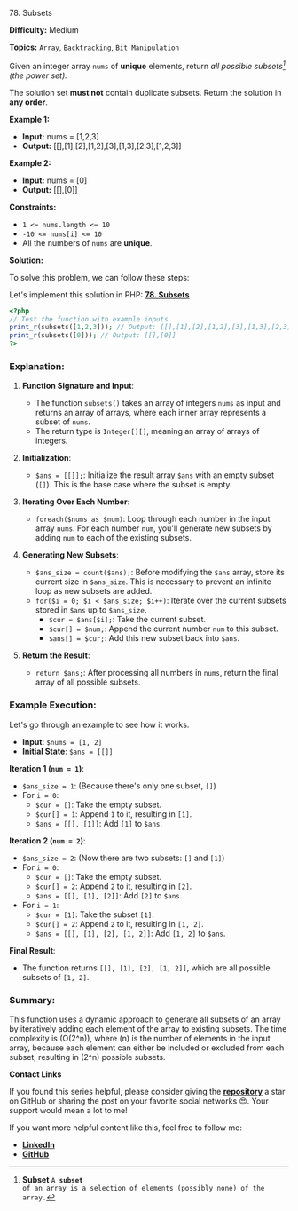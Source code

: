 78\. Subsets

**Difficulty:** Medium

**Topics:** `Array`, `Backtracking`, `Bit Manipulation`

Given an integer array `nums` of **unique** elements, return _all possible subsets[^1] (the power set)._

The solution set **must not** contain duplicate subsets. Return the solution in **any order**.

**Example 1:**

- **Input:** nums = [1,2,3]
- **Output:** [[],[1],[2],[1,2],[3],[1,3],[2,3],[1,2,3]]

**Example 2:**

- **Input:** nums = [0]
- **Output:** [[],[0]] 


**Constraints:**

- <code>1 <= nums.length <= 10</code>
- <code>-10 <= nums[i] <= 10</code>
- All the numbers of `nums` are **unique**.

[^1]: **Subset** <code>A **subset** of an array is a selection of elements (possibly none) of the array.</code>

**Solution:**


To solve this problem, we can follow these steps:

Let's implement this solution in PHP: **[78. Subsets](https://github.com/mah-shamim/leet-code-in-php/tree/main/algorithms/000078-subsets/solution.php)**

```php
<?php
// Test the function with example inputs
print_r(subsets([1,2,3])); // Output: [[],[1],[2],[1,2],[3],[1,3],[2,3],[1,2,3]]
print_r(subsets([0])); // Output: [[],[0]]
?>
```

### Explanation:

1. **Function Signature and Input**:
   - The function `subsets()` takes an array of integers `nums` as input and returns an array of arrays, where each inner array represents a subset of `nums`.
   - The return type is `Integer[][]`, meaning an array of arrays of integers.

2. **Initialization**:
   - `$ans = [[]];`: Initialize the result array `$ans` with an empty subset (`[]`). This is the base case where the subset is empty.

3. **Iterating Over Each Number**:
   - `foreach($nums as $num)`: Loop through each number in the input array `nums`. For each number `num`, you'll generate new subsets by adding `num` to each of the existing subsets.

4. **Generating New Subsets**:
   - `$ans_size = count($ans);`: Before modifying the `$ans` array, store its current size in `$ans_size`. This is necessary to prevent an infinite loop as new subsets are added.
   - `for($i = 0; $i < $ans_size; $i++)`: Iterate over the current subsets stored in `$ans` up to `$ans_size`.
      - `$cur = $ans[$i];`: Take the current subset.
      - `$cur[] = $num;`: Append the current number `num` to this subset.
      - `$ans[] = $cur;`: Add this new subset back into `$ans`.

5. **Return the Result**:
   - `return $ans;`: After processing all numbers in `nums`, return the final array of all possible subsets.

### Example Execution:

Let's go through an example to see how it works.

- **Input**: `$nums = [1, 2]`
- **Initial State**: `$ans = [[]]`

**Iteration 1 (`num = 1`)**:
- `$ans_size = 1`: (Because there's only one subset, `[]`)
- For `i = 0`:
   - `$cur = []`: Take the empty subset.
   - `$cur[] = 1`: Append `1` to it, resulting in `[1]`.
   - `$ans = [[], [1]]`: Add `[1]` to `$ans`.

**Iteration 2 (`num = 2`)**:
- `$ans_size = 2`: (Now there are two subsets: `[]` and `[1]`)
- For `i = 0`:
   - `$cur = []`: Take the empty subset.
   - `$cur[] = 2`: Append `2` to it, resulting in `[2]`.
   - `$ans = [[], [1], [2]]`: Add `[2]` to `$ans`.
- For `i = 1`:
   - `$cur = [1]`: Take the subset `[1]`.
   - `$cur[] = 2`: Append `2` to it, resulting in `[1, 2]`.
   - `$ans = [[], [1], [2], [1, 2]]`: Add `[1, 2]` to `$ans`.

**Final Result**:
- The function returns `[[], [1], [2], [1, 2]]`, which are all possible subsets of `[1, 2]`.

### Summary:

This function uses a dynamic approach to generate all subsets of an array by iteratively adding each element of the array to existing subsets. The time complexity is \(O(2^n)\), where \(n\) is the number of elements in the input array, because each element can either be included or excluded from each subset, resulting in \(2^n\) possible subsets.

**Contact Links**

If you found this series helpful, please consider giving the **[repository](https://github.com/mah-shamim/leet-code-in-php)** a star on GitHub or sharing the post on your favorite social networks 😍. Your support would mean a lot to me!

If you want more helpful content like this, feel free to follow me:

- **[LinkedIn](https://www.linkedin.com/in/arifulhaque/)**
- **[GitHub](https://github.com/mah-shamim)**